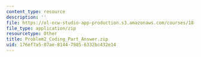 ```yaml
---
content_type: resource
description: ''
file: https://ol-ocw-studio-app-production.s3.amazonaws.com/courses/18-085-computational-science-and-engineering-i-summer-2020/176ef7a507ae814479856332bc432e14_Problem2_Coding_Part_Answer.zip
file_type: application/zip
resourcetype: Other
title: Problem2_Coding_Part_Answer.zip
uid: 176ef7a5-07ae-8144-7985-6332bc432e14
---
```

